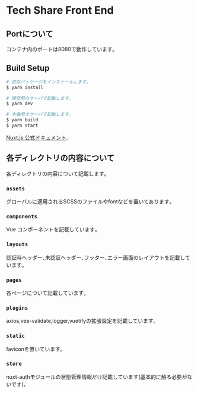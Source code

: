 # Tech Share Front End

## Portについて

コンテナ内のポートは8080で動作しています｡

## Build Setup

```bash
# 依存パッケージをインストールします｡
$ yarn install

# 開発用のサーバで起動します｡
$ yarn dev

# 本番用のサーバで起動します｡
$ yarn build
$ yarn start
```

[Nuxt.js 公式ドキュメント](https://nuxtjs.org).

## 各ディレクトリの内容について

各ディレクトリの内容について記載します｡

### `assets`

グローバルに適用されるSCSSのファイルやfontなどを置いてあります｡

### `components`

Vue コンポーネントを記載しています｡

### `layouts`

認証時ヘッダー､未認証ヘッダー､フッター､エラー画面のレイアウトを記載しています｡


### `pages`

各ページについて記載しています｡

### `plugins`

axios,vee-validate,logger,vuetifyの拡張設定を記載しています｡

### `static`

faviconを置いています｡

### `store`

nuxt-authモジュールの状態管理情報だけ記載しています(基本的に触る必要がないです)｡

